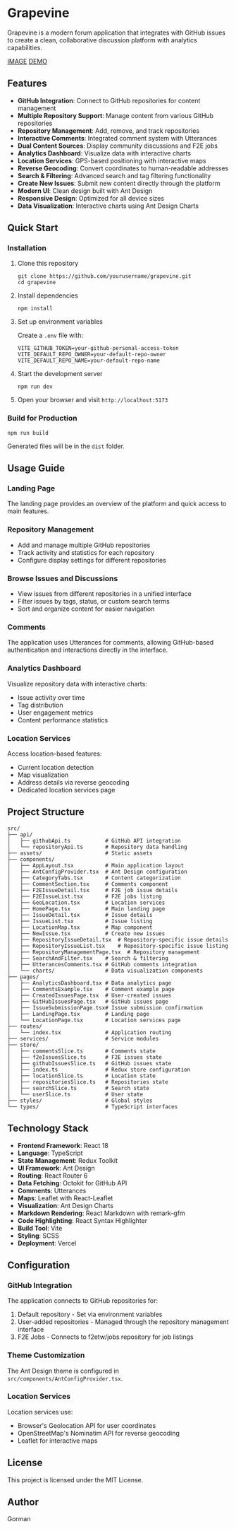 # Grapevine

Grapevine is a modern forum application that integrates with GitHub issues to create a clean, collaborative discussion platform with analytics capabilities.

[IMAGE](./src/assets/Screenshot.png)
[DEMO](grapevine-six-gr925.vercel.app/)

## Features

- **GitHub Integration**: Connect to GitHub repositories for content management
- **Multiple Repository Support**: Manage content from various GitHub repositories
- **Repository Management**: Add, remove, and track repositories
- **Interactive Comments**: Integrated comment system with Utterances
- **Dual Content Sources**: Display community discussions and F2E jobs
- **Analytics Dashboard**: Visualize data with interactive charts
- **Location Services**: GPS-based positioning with interactive maps
- **Reverse Geocoding**: Convert coordinates to human-readable addresses
- **Search & Filtering**: Advanced search and tag filtering functionality
- **Create New Issues**: Submit new content directly through the platform
- **Modern UI**: Clean design built with Ant Design
- **Responsive Design**: Optimized for all device sizes
- **Data Visualization**: Interactive charts using Ant Design Charts

## Quick Start

### Installation

1. Clone this repository

   ```
   git clone https://github.com/yourusername/grapevine.git
   cd grapevine
   ```

2. Install dependencies

   ```
   npm install
   ```

3. Set up environment variables

   Create a `.env` file with:

   ```
   VITE_GITHUB_TOKEN=your-github-personal-access-token
   VITE_DEFAULT_REPO_OWNER=your-default-repo-owner
   VITE_DEFAULT_REPO_NAME=your-default-repo-name
   ```

4. Start the development server

   ```
   npm run dev
   ```

5. Open your browser and visit `http://localhost:5173`

### Build for Production

```
npm run build
```

Generated files will be in the `dist` folder.

## Usage Guide

### Landing Page

The landing page provides an overview of the platform and quick access to main features.

### Repository Management

- Add and manage multiple GitHub repositories
- Track activity and statistics for each repository
- Configure display settings for different repositories

### Browse Issues and Discussions

- View issues from different repositories in a unified interface
- Filter issues by tags, status, or custom search terms
- Sort and organize content for easier navigation

### Comments

The application uses Utterances for comments, allowing GitHub-based authentication and interactions directly in the interface.

### Analytics Dashboard

Visualize repository data with interactive charts:

- Issue activity over time
- Tag distribution
- User engagement metrics
- Content performance statistics

### Location Services

Access location-based features:

- Current location detection
- Map visualization
- Address details via reverse geocoding
- Dedicated location services page

## Project Structure

```
src/
├── api/
│   ├── githubApi.ts           # GitHub API integration
│   └── repositoryApi.ts       # Repository data handling
├── assets/                    # Static assets
├── components/
│   ├── AppLayout.tsx          # Main application layout
│   ├── AntConfigProvider.tsx  # Ant Design configuration
│   ├── CategoryTabs.tsx       # Content categorization
│   ├── CommentSection.tsx     # Comments component
│   ├── F2EIssueDetail.tsx     # F2E job issue details
│   ├── F2EIssueList.tsx       # F2E jobs listing
│   ├── GeoLocation.tsx        # Location services
│   ├── HomePage.tsx           # Main landing page
│   ├── IssueDetail.tsx        # Issue details
│   ├── IssueList.tsx          # Issue listing
│   ├── LocationMap.tsx        # Map component
│   ├── NewIssue.tsx           # Create new issues
│   ├── RepositoryIssueDetail.tsx  # Repository-specific issue details
│   ├── RepositoryIssueList.tsx    # Repository-specific issue listing
│   ├── RepositoryManagementPage.tsx  # Repository management
│   ├── SearchAndFilter.tsx    # Search & filtering
│   ├── UtterancesComments.tsx # GitHub comments integration
│   └── charts/                # Data visualization components
├── pages/
│   ├── AnalyticsDashboard.tsx # Data analytics page
│   ├── CommentsExample.tsx    # Comment example page
│   ├── CreatedIssuesPage.tsx  # User-created issues
│   ├── GitHubIssuesPage.tsx   # GitHub issues page
│   ├── IssueSubmissionPage.tsx# Issue submission confirmation
│   ├── LandingPage.tsx        # Landing page
│   └── LocationPage.tsx       # Location services page
├── routes/
│   └── index.tsx              # Application routing
├── services/                  # Service modules
├── store/
│   ├── commentsSlice.ts       # Comments state
│   ├── f2eIssuesSlice.ts      # F2E issues state
│   ├── githubIssuesSlice.ts   # GitHub issues state
│   ├── index.ts               # Redux store configuration
│   ├── locationSlice.ts       # Location state
│   ├── repositoriesSlice.ts   # Repositories state
│   ├── searchSlice.ts         # Search state
│   └── userSlice.ts           # User state
├── styles/                    # Global styles
└── types/                     # TypeScript interfaces
```

## Technology Stack

- **Frontend Framework**: React 18
- **Language**: TypeScript
- **State Management**: Redux Toolkit
- **UI Framework**: Ant Design
- **Routing**: React Router 6
- **Data Fetching**: Octokit for GitHub API
- **Comments**: Utterances
- **Maps**: Leaflet with React-Leaflet
- **Visualization**: Ant Design Charts
- **Markdown Rendering**: React Markdown with remark-gfm
- **Code Highlighting**: React Syntax Highlighter
- **Build Tool**: Vite
- **Styling**: SCSS
- **Deployment**: Vercel

## Configuration

### GitHub Integration

The application connects to GitHub repositories for:

1. Default repository - Set via environment variables
2. User-added repositories - Managed through the repository management interface
3. F2E Jobs - Connects to f2etw/jobs repository for job listings

### Theme Customization

The Ant Design theme is configured in `src/components/AntConfigProvider.tsx`.

### Location Services

Location services use:

- Browser's Geolocation API for user coordinates
- OpenStreetMap's Nominatim API for reverse geocoding
- Leaflet for interactive maps

## License

This project is licensed under the MIT License.

## Author

Gorman
